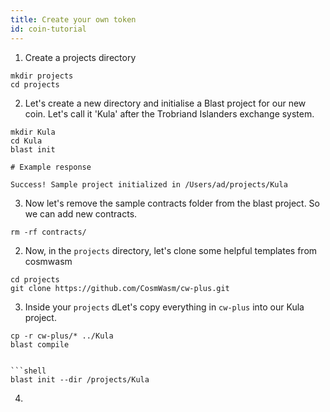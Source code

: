 ```yaml
---
title: Create your own token
id: coin-tutorial
---
```



1. Create a projects directory

```shell
mkdir projects
cd projects
```

2. Let's create a new directory and initialise a Blast project for our new coin. Let's call it 'Kula' after the Trobriand Islanders exchange system. 

```shell
mkdir Kula
cd Kula
blast init

# Example response

Success! Sample project initialized in /Users/ad/projects/Kula
```

3. Now let's remove the sample contracts folder from the blast project. So we can add new contracts.

```
rm -rf contracts/
```

2. Now, in the `projects` directory, let's clone some helpful templates from cosmwasm

```shell
cd projects
git clone https://github.com/CosmWasm/cw-plus.git
```

3. Inside your `projects` dLet's copy everything in `cw-plus` into our Kula project. 

```shell
cp -r cw-plus/* ../Kula
blast compile


```shell
blast init --dir /projects/Kula
```

4. 





